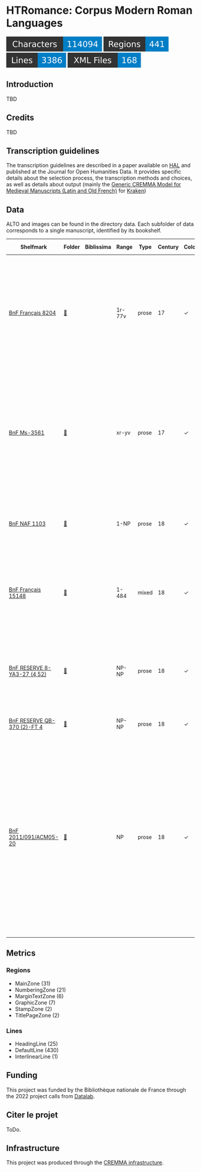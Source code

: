 HTRomance: Corpus Modern Roman Languages
=========================================
![characters badge](badges/characters.svg) ![regions badge](badges/regions.svg) ![lines badge](badges/lines.svg) ![files badge](badges/files.svg)

<!-- Custom Zone -->

## Introduction

TBD

## Credits

TBD

<!-- Rien ne doit être modifié manuellement après la balise Start Auto -->

<!-- Start Auto -->

## Transcription guidelines

The transcription guidelines are described in a paper available on [HAL](https://hal-enc.archives-ouvertes.fr/hal-03828353) and published at the Journal for Open Humanities Data. It provides specific details about the selection process, the transcription methods and choices, as well as details about output (mainly the [Generic CREMMA Model for Medieval Manuscripts (Latin and Old French)](https://zenodo.org/record/7234166#.Y7f69afMJhE) for [Kraken](https://kraken.re))

## Data

ALTO and images can be found in the directory data. Each subfolder of data corresponds to a 
single manuscript, identified by its bookshelf.

<!-- BeginTable -->

| Shelfmark                                                                      | Folder                                                          | Biblissima   | Range   | Type   |   Century | Color   |   Main Zones |   Lines |   Characters | Genre             | Content                                                                                                                                                                                                                                                                                                                                                                            |
|--------------------------------------------------------------------------------|-----------------------------------------------------------------|--------------|---------|--------|-----------|---------|--------------|---------|--------------|-------------------|------------------------------------------------------------------------------------------------------------------------------------------------------------------------------------------------------------------------------------------------------------------------------------------------------------------------------------------------------------------------------------|
| [BnF Français 8204](https://gallica.bnf.fr/ark:/12148/btv1b8551123b)           | [🔗](modern-roman-languages/data/bnf-français-8204)             |              | 1r-77v  | prose  |        17 | ✓       |            7 |      45 |         1871 | armorial          | « Les noms et surnoms, qualitez, armes et seigneuries de tous les cardinaux, prelats et commandeurs de l'Ordre du St -Esprit, qui ont esté faicts par le très crestien roy de France et de Navarre, Louis treiziesme du nom... » (1610-1621).                                                                                                                                      |
| [BnF Ms-3561](https://gallica.bnf.fr/ark:/12148/btv1b52507329r)                | [🔗](modern-roman-languages/data/bnf-ms-3561)                   |              | xr-yv   | prose  |        17 | ✓       |            5 |      91 |         2393 | Traité            | « Testament politique de l'éminantissime Armand, cardinal duc de Richelieu, pair et grand admiral de France. ». « Testament politique de l'éminantissime Armand, cardinal duc de Richelieu, pair et grand admiral de France. » Tome Ier.                                                                                                                                           |
| [BnF NAF 1103](https://gallica.bnf.fr/ark:/12148/btv1b525110430)               | [🔗](modern-roman-languages/data/bnf-naf-1103)                  |              | 1-NP    | prose  |        18 | ✓       |            4 |      88 |         3274 | traité d'histoire | Abrégé de l'histoire de Marseille, depuis sa fondation jusqu'en 1733, par F. M[ALLAVAL], l'an 1733 ».                                                                                                                                                                                                                                                                              |
| [BnF Français 15148](https://gallica.bnf.fr/ark:/12148/btv1b525025055)         | [🔗](modern-roman-languages/data/bnf-français-15148)            |              | 1-484   | mixed  |        18 | ✓       |            4 |      81 |         1803 | prose             | « Pièces critiques et satyriques pour servir à l'histoire du tems. — A Pantin, chez Jean Satire, rue des Mauvaises Pensées, à la Sotise ».                                                                                                                                                                                                                                         |
| [BnF RESERVE 8-YA3-27 (4,52)](https://gallica.bnf.fr/ark:/12148/btv1b8442824z) | [🔗](modern-roman-languages/data/bnf-reserve-8-ya3-27-(-4,-52)) |              | NP-NP   | prose  |        18 | ✓       |            5 |     113 |         3509 | prose             | [Article CXX des Memoires pour l'histoire des Sciences et des Beaux arts. Jugemens sur les principaux ouvrages exposés au Louvre en 1751.]                                                                                                                                                                                                                                         |
| [BnF RESERVE QB-370 (2)-FT 4](https://gallica.bnf.fr/ark:/12148/btv1b6940199f) | [🔗](modern-roman-languages/data/bnf-reserve-qb-370-(-2)-ft-4)  |              | NP-NP   | prose  |        18 | ✓       |            2 |      22 |          538 | ordre royal       | Autographe de Louis XVI. Paris, 15 avril 1791                                                                                                                                                                                                                                                                                                                                      |
| [BnF 2011/091/ACM05-20](https://gallica.bnf.fr/ark:/12148/btv1b10466041s)      | [🔗](modern-roman-languages/data/bnf-2011/-091/-acm05-20)       |              | NP      | prose  |        18 | ✓       |            4 |      16 |          576 | lettre            | Archives du cabinet des médailles, série chronologique. Archives du cabinet des médailles (1794-an IX). Acquisitions provenant de la Monnaie, du Garde-meuble. Lettre de Capperonier au directeur général de l'Instruction publique, demandant la remise au Cabinet de la bordure contenant les miniatures de Louis XIV et sa famille par Antoine Benoist (Paris, 13 nivôse an V). |

<!-- EndTable -->

## Metrics

<!-- StartMetric -->

### Regions

- MainZone (31)
- NumberingZone (21)
- MarginTextZone (6)
- GraphicZone (7)
- StampZone (2)
- TitlePageZone (2)

### Lines

- HeadingLine (25)
- DefaultLine (430)
- InterlinearLine (1)

<!-- EndMetric -->

## Funding

This project was funded by the Bibliothèque nationale de France through the 2022 project calls from
[Datalab](https://www.bnf.fr/fr/bnf-datalab).

## Citer le projet

ToDo.

## Infrastructure

This project was produced through the [CREMMA infrastructure](https://www.dim-map.fr/projets-soutenus/cremma/).


